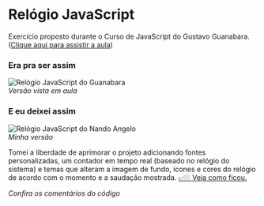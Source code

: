 # Relógio JavaScript
Exercício proposto durante o Curso de JavaScript do Gustavo Guanabara. ([Clique aqui para assistir a aula](https://youtu.be/UXSWgnbSHxs?list=PLHz_AreHm4dlsK3Nr9GVvXCbpQyHQl1o1 "Assista"))
### Era pra ser assim
![Relógio JavaScript do Guanabara](https://user-images.githubusercontent.com/4001408/90575594-1f033480-e192-11ea-973d-77c7117c662e.png "Versão vista em aula")  
_Versão vista em aula_  

### E eu deixei assim
![Relógio JavaScript do Nando Angelo](https://user-images.githubusercontent.com/4001408/90575765-83be8f00-e192-11ea-9a5e-68bf01e68cea.png "Minha versão")  
_Minha versão_  

Tomei a liberdade de aprimorar o projeto adicionando fontes personalizadas, um contador em tempo real (baseado no relógio do sistema) e temas que alteram a imagem de fundo, ícones e cores do relógio de acordo com o momento e a saudação mostrada. [👉🏼 Veja como ficou.](https://nandoangelo.github.io/nandoangelo-relogio-js/ "Veja como ficou meu relógio")  

_Confira os comentários do código_
